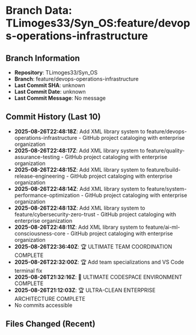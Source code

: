 # Branch Data: TLimoges33/Syn_OS:feature/devops-operations-infrastructure

## Branch Information
- **Repository**: TLimoges33/Syn_OS
- **Branch**: feature/devops-operations-infrastructure
- **Last Commit SHA**: unknown
- **Last Commit Date**: unknown
- **Last Commit Message**: No message

## Commit History (Last 10)
- **2025-08-26T22:48:18Z**: Add XML library system to feature/devops-operations-infrastructure - GitHub project cataloging with enterprise organization
- **2025-08-26T22:48:17Z**: Add XML library system to feature/quality-assurance-testing - GitHub project cataloging with enterprise organization
- **2025-08-26T22:48:15Z**: Add XML library system to feature/build-release-engineering - GitHub project cataloging with enterprise organization
- **2025-08-26T22:48:14Z**: Add XML library system to feature/system-performance-optimization - GitHub project cataloging with enterprise organization
- **2025-08-26T22:48:13Z**: Add XML library system to feature/cybersecurity-zero-trust - GitHub project cataloging with enterprise organization
- **2025-08-26T22:48:11Z**: Add XML library system to feature/ai-ml-consciousness-core - GitHub project cataloging with enterprise organization
- **2025-08-26T22:36:40Z**: 🏆 ULTIMATE TEAM COORDINATION COMPLETE
- **2025-08-26T22:32:00Z**: 🏆 Add team specializations and VS Code terminal fix
- **2025-08-26T21:32:16Z**: 🚀 ULTIMATE CODESPACE ENVIRONMENT COMPLETE
- **2025-08-26T21:12:03Z**: 🏆 ULTRA-CLEAN ENTERPRISE ARCHITECTURE COMPLETE
- No commits accessible

## Files Changed (Recent)
